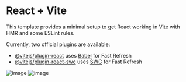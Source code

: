 # React + Vite

This template provides a minimal setup to get React working in Vite with HMR and some ESLint rules.

Currently, two official plugins are available:

- [@vitejs/plugin-react](https://github.com/vitejs/vite-plugin-react/blob/main/packages/plugin-react/README.md) uses [Babel](https://babeljs.io/) for Fast Refresh
- [@vitejs/plugin-react-swc](https://github.com/vitejs/vite-plugin-react-swc) uses [SWC](https://swc.rs/) for Fast Refresh


![image](https://github.com/NotNikita/Zustand-test/assets/47776039/67b0e8c2-8afe-4268-a0c4-cd259b0e29b9)
![image](https://github.com/NotNikita/Zustand-test/assets/47776039/0dacc883-688d-466e-936a-4ede987e47d6)
